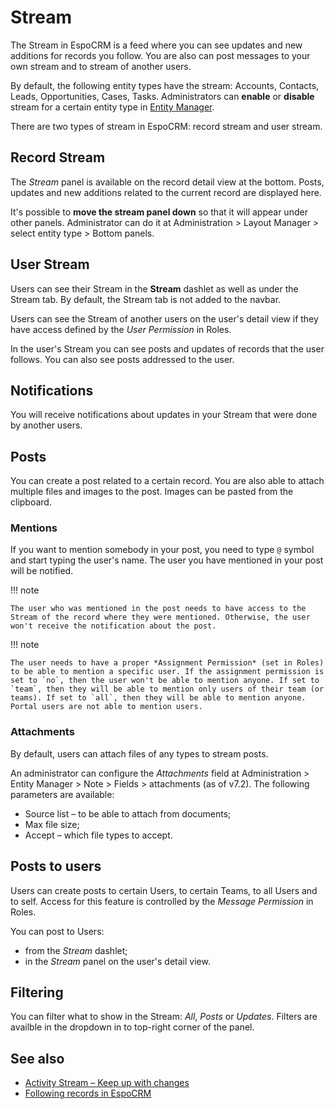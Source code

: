 # Stream

The Stream in EspoCRM is a feed where you can see updates and new additions for records you follow. You are also can post messages to your own stream and to stream of another users.

By default, the following entity types have the stream: Accounts, Contacts, Leads, Opportunities, Cases, Tasks. Administrators can **enable** or **disable** stream for a certain entity type in [Entity Manager](../administration/entity-manager.md).

There are two types of stream in EspoCRM: record stream and user stream.

## Record Stream

The *Stream* panel is available on the record detail view at the bottom. Posts, updates and new additions related to the current record are displayed here.

It's possible to **move the stream panel down** so that it will appear under other panels. Administrator can do it at Administration > Layout Manager > select entity type > Bottom panels.

## User Stream

Users can see their Stream in the **Stream** dashlet as well as under the Stream tab. By default, the Stream tab is not added to the navbar.

Users can see the Stream of another users on the user's detail view if they have access defined by the *User Permission* in Roles.

In the user's Stream you can see posts and updates of records that the user follows. You can also see posts addressed to the user.

## Notifications

You will receive notifications about updates in your Stream that were done by another users.

## Posts

You can create a post related to a certain record. You are also able to attach multiple files and images to the post. Images can be pasted from the clipboard.

### Mentions

If you want to mention somebody in your post, you need to type `@` symbol and start typing the user's name. The user you have mentioned in your post will be notified.

!!! note

    The user who was mentioned in the post needs to have access to the Stream of the record where they were mentioned. Otherwise, the user won't receive the notification about the post.

!!! note

    The user needs to have a proper *Assignment Permission* (set in Roles) to be able to mention a specific user. If the assignment permission is set to `no`, then the user won't be able to mention anyone. If set to `team`, then they will be able to mention only users of their team (or teams). If set to `all`, then they will be able to mention anyone. Portal users are not able to mention users.

### Attachments

By default, users can attach files of any types to stream posts.

An administrator can configure the *Attachments* field at Administration > Entity Manager > Note > Fields > attachments (as of v7.2). The following parameters are available:

* Source list – to be able to attach from documents;
* Max file size;
* Accept – which file types to accept.

## Posts to users

Users can create posts to certain Users, to certain Teams, to all Users and to self. Access for this feature is controlled by the *Message Permission* in Roles.

You can post to Users:

* from the *Stream* dashlet;
* in the *Stream* panel on the user's detail view.

## Filtering

You can filter what to show in the Stream: *All*, *Posts* or *Updates*. Filters are availble in the dropdown in to top-right corner of the panel.

## See also

* [Activity Stream – Keep up with changes](https://www.espocrm.com/tips/activity-stream/)
* [Following records in EspoCRM](https://www.espocrm.com/tips/follow-records/)
